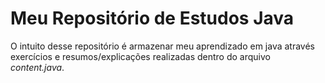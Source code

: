 # Meu Repositório de Estudos Java

O intuito desse repositório é armazenar meu aprendizado em java através exercícios e resumos/explicações realizadas dentro do arquivo *content.java*. 
 

